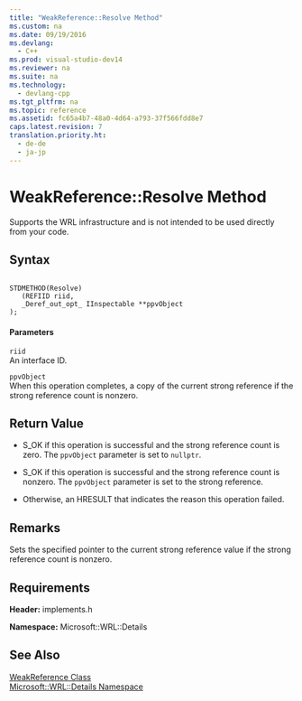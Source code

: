 ```yaml
---
title: "WeakReference::Resolve Method"
ms.custom: na
ms.date: 09/19/2016
ms.devlang: 
  - C++
ms.prod: visual-studio-dev14
ms.reviewer: na
ms.suite: na
ms.technology: 
  - devlang-cpp
ms.tgt_pltfrm: na
ms.topic: reference
ms.assetid: fc65a4b7-48a0-4d64-a793-37f566fdd8e7
caps.latest.revision: 7
translation.priority.ht: 
  - de-de
  - ja-jp
---
```

# WeakReference::Resolve Method
Supports the WRL infrastructure and is not intended to be used directly from your code.  
  
## Syntax  
  
```  
  
STDMETHOD(Resolve)  
   (REFIID riid,   
   _Deref_out_opt_ IInspectable **ppvObject  
);  
```  
  
#### Parameters  
 `riid`  
 An interface ID.  
  
 `ppvObject`  
 When this operation completes,  a copy of the current strong reference if the strong reference count is nonzero.  
  
## Return Value  
  
-   S_OK if this operation is successful and the strong reference count is zero. The `ppvObject` parameter is set to `nullptr`.  
  
-   S_OK if this operation is successful and the strong reference count is nonzero. The `ppvObject` parameter is set to the strong reference.  
  
-   Otherwise, an HRESULT that indicates the reason this operation failed.  
  
## Remarks  
 Sets the specified pointer to the current strong reference value if the strong reference count is nonzero.  
  
## Requirements  
 **Header:** implements.h  
  
 **Namespace:** Microsoft::WRL::Details  
  
## See Also  
 [WeakReference Class](../vs140/WeakReference-Class.md)   
 [Microsoft::WRL::Details Namespace](../vs140/Microsoft--WRL--Details-Namespace.md)